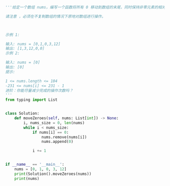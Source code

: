 
<BlogInfo title="44.移动零" author="白日梦想猿" pv=0 read_times=0 pre_cost_time=0分31秒 category="leetcode" tag_list="['leetcode']" create_time="2022.03.19 20:49:32" update_time="2022.03.19 20:54:20" />

```python
'''给定一个数组 nums，编写一个函数将所有 0 移动到数组的末尾，同时保持非零元素的相对顺序。

请注意 ，必须在不复制数组的情况下原地对数组进行操作。

 

示例 1:

输入: nums = [0,1,0,3,12]
输出: [1,3,12,0,0]
示例 2:

输入: nums = [0]
输出: [0]
提示:

1 <= nums.length <= 104
-231 <= nums[i] <= 231 - 1
进阶：你能尽量减少完成的操作次数吗？
'''
from typing import List


class Solution:
    def moveZeroes(self, nums: List[int]) -> None:
        i, nums_size = 0, len(nums)
        while i < nums_size:
            if nums[i] == 0:
                nums.remove(nums[i])
                nums.append(0)

            i += 1


if __name__ == '__main__':
    nums = [0, 1, 0, 3, 12]
    print(Solution().moveZeroes(nums))
    print(nums)

```
